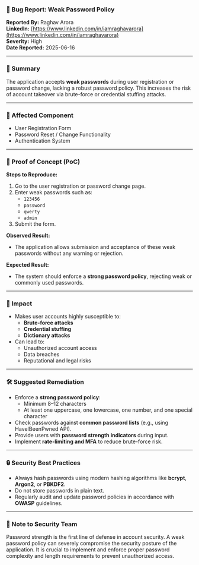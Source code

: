 ### 🐞 Bug Report: Weak Password Policy

**Reported By:** Raghav Arora  
**LinkedIn:** [https://www.linkedin.com/in/iamraghavarora](https://www.linkedin.com/in/iamraghavarora)  
**Severity:** High  
**Date Reported:** 2025-06-16

---

### 📄 Summary

The application accepts **weak passwords** during user registration or password change, lacking a robust password policy. This increases the risk of account takeover via brute-force or credential stuffing attacks.

---

### 📌 Affected Component

- User Registration Form  
- Password Reset / Change Functionality  
- Authentication System

---

### 🚨 Proof of Concept (PoC)

**Steps to Reproduce:**

1. Go to the user registration or password change page.
2. Enter weak passwords such as:
   - `123456`
   - `password`
   - `qwerty`
   - `admin`
3. Submit the form.

**Observed Result:**

- The application allows submission and acceptance of these weak passwords without any warning or rejection.

**Expected Result:**

- The system should enforce a **strong password policy**, rejecting weak or commonly used passwords.

---

### 🎯 Impact

- Makes user accounts highly susceptible to:
  - **Brute-force attacks**
  - **Credential stuffing**
  - **Dictionary attacks**
- Can lead to:
  - Unauthorized account access
  - Data breaches
  - Reputational and legal risks

---

### 🛠️ Suggested Remediation

- Enforce a **strong password policy**:
  - Minimum 8–12 characters
  - At least one uppercase, one lowercase, one number, and one special character
- Check passwords against **common password lists** (e.g., using HaveIBeenPwned API).
- Provide users with **password strength indicators** during input.
- Implement **rate-limiting and MFA** to reduce brute-force risk.

---

### 🔒 Security Best Practices

- Always hash passwords using modern hashing algorithms like **bcrypt**, **Argon2**, or **PBKDF2**.
- Do not store passwords in plain text.
- Regularly audit and update password policies in accordance with **OWASP** guidelines.

---

### 🙏 Note to Security Team

Password strength is the first line of defense in account security. A weak password policy can severely compromise the security posture of the application. It is crucial to implement and enforce proper password complexity and length requirements to prevent unauthorized access.
